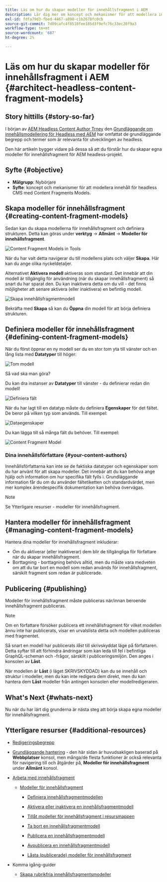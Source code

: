 ```yaml
---
title: Läs om hur du skapar modeller för innehållsfragment i AEM
description: Lär dig mer om koncept och mekanismer för att modellera innehåll för Headless CMS med Content Fragments Models.
exl-id: fdfa79d3-fbed-4467-a898-c1b2678fc0cb
source-git-commit: 7d09cafc4f8518fee185d3f9efc76c33ec20f9a3
workflow-type: tm+mt
source-wordcount: '687'
ht-degree: 2%

---
```


# Läs om hur du skapar modeller för innehållsfragment i AEM {#architect-headless-content-fragment-models}

## Story hittills {#story-so-far}

I början av [AEM Headless Content Author Trney](overview.md) den [Grundläggande om innehållsmodellering för Headless med AEM](basics.md) har omfattat de grundläggande begrepp och termer som är relevanta för utvecklingen av headless.

Den här artikeln bygger vidare på dessa så att du förstår hur du skapar egna modeller för innehållsfragment för AEM headless-projekt.

## Syfte {#objective}

* **Målgrupp**: Nybörjare
* **Syfte**: koncept och mekanismer för att modellera innehåll för headless CMS med Content Fragments Models.

<!-- which persona does this? -->
<!-- and who allows the configuration on the folders? -->

<!--
## Enabling Content Fragment Models {#enabling-content-fragment-models}

At the very start you need to enable Content Fragment Models for your site, this is done in the Configuration Browser; under Tools -> General -> Configuration Browser. You can either select to configure the global entry, or create a new configuration. For example:

![Define configuration](/help/sites-cloud/administering/content-fragments/assets/cfm-conf-01.png)

>[!NOTE]
>
>See Additional Resources - Content Fragments in the Configuration Browser
-->

## Skapa modeller för innehållsfragment {#creating-content-fragment-models}

Sedan kan du skapa modellerna för innehållsfragment och definiera strukturen. Detta kan göras under **verktyg** -> **Allmänt** -> **Modeller för innehållsfragment**.

![Content Fragment Models in Tools](assets/cfm-tools.png)

När du har valt detta navigerar du till modellens plats och väljer **Skapa**. Här kan du ange olika nyckeldetaljer.

Alternativet **Aktivera modell** aktiveras som standard. Det innebär att din modell är tillgänglig för användning (när du skapar innehållsfragment) så snart du har sparat den. Du kan inaktivera detta om du vill - det finns möjligheter att senare aktivera (eller inaktivera) en befintlig modell.

![Skapa innehållsfragmentmodell](/help/sites-cloud/administering/content-fragments/assets/cfm-models-02.png)

Bekräfta med **Skapa** så kan du **Öppna** din modell för att börja definiera strukturen.

## Definiera modeller för innehållsfragment {#defining-content-fragment-models}

När du först öppnar en ny modell ser du en stor tom yta till vänster och en lång lista med **Datatyper** till höger:

![Tom modell](/help/sites-cloud/administering/content-fragments/assets/cfm-models-03.png)

Så vad ska man göra?

Du kan dra instanser av **Datatyper** till vänster - du definierar redan din modell!

![Definiera fält](/help/sites-cloud/administering/content-fragments/assets/cfm-models-04.png)

När du har lagt till en datatyp måste du definiera **Egenskaper** för det fältet. De beror på vilken typ som används. Till exempel:

![Dataegenskaper](/help/sites-cloud/administering/content-fragments/assets/cfm-models-05.png)

Du kan lägga till så många fält du behöver. Till exempel:

![Content Fragment Model](/help/sites-cloud/administering/content-fragments/assets/cfm-models-07.png)

### Dina innehållsförfattare {#your-content-authors}

Innehållsförfattarna kan inte se de faktiska datatyper och egenskaper som du har använt för att skapa modeller. Det innebär att du kan behöva ange hjälp och information om hur specifika fält fylls i. Grundläggande information får du om du använder fältetiketten och standardvärdet, men mer komplex ärendespecifik dokumentation kan behöva övervägas.

>[!NOTE]
>
>Se Ytterligare resurser - modeller för innehållsfragment.

## Hantera modeller för innehållsfragment {#managing-content-fragment-models}

<!-- needs more details -->

Hantera dina modeller för innehållsfragment inkluderar:

* Om du aktiverar (eller inaktiverar) dem blir de tillgängliga för författare när du skapar innehållsfragment.
* Borttagning - borttagning behövs alltid, men du måste vara medveten om att du tar bort en modell som redan används för innehållsfragment, särskilt fragment som redan är publicerade.

## Publicering {#publishing}

<!-- needs more details -->

Modeller för innehållsfragment måste publiceras när/innan beroende innehållsfragment publiceras.

>[!NOTE]
>
>Om en författare försöker publicera ett innehållsfragment för vilket modellen ännu inte har publicerats, visar en urvalslista detta och modellen publiceras med fragmentet.

Så snart en modell har publicerats *låst* till skrivskyddat läge på författaren. Detta syftar till att förhindra ändringar som kan leda till fel i befintliga GraphQL-scheman och -frågor, särskilt i publiceringsmiljön. Den anges i konsolen av **Låst**.

När modellen är **Låst** (i läget SKRIVSKYDDAD) kan du se innehåll och struktur i modeller, men du kan inte redigera dem direkt, men du kan hantera dem **Låst** modeller från antingen konsolen eller modellredigeraren.

## What&#39;s Next {#whats-next}

Nu när du har lärt dig grunderna är nästa steg att börja skapa egna modeller för innehållsfragment.

## Ytterligare resurser {#additional-resources}

* [Redigeringsbegrepp](/help/sites-cloud/authoring/getting-started/concepts.md)

* [Grundläggande hantering](/help/sites-cloud/authoring/getting-started/basic-handling.md) - den här sidan är huvudsakligen baserad på **Webbplatser** konsol, men många/de flesta funktioner är också relevanta för navigering till och åtgärder på, **Modeller för innehållsfragment** under **Allmänt** konsol.

* [Arbeta med innehållsfragment](/help/sites-cloud/administering/content-fragments/overview.md)

   * [Modeller för innehållsfragment](/help/sites-cloud/administering/content-fragments/content-fragment-models.md)

      * [Definiera innehållsfragmentmodellen](/help/sites-cloud/administering/content-fragments/content-fragment-models.md#defining-your-content-fragment-model)

      * [Aktivera eller inaktivera en innehållsfragmentmodell](/help/sites-cloud/administering/content-fragments/content-fragment-models.md#enabling-disabling-a-content-fragment-model)

      * [Tillåt modeller för innehållsfragment i resursmappen](/help/sites-cloud/administering/content-fragments/content-fragment-models.md#allowing-content-fragment-models-assets-folder)

      * [Ta bort en innehållsfragmentmodell](/help/sites-cloud/administering/content-fragments/content-fragment-models.md#deleting-a-content-fragment-model)

      * [Publicera en innehållsfragmentmodell](/help/sites-cloud/administering/content-fragments/content-fragment-models.md#publishing-a-content-fragment-model)

      * [Avpublicera en innehållsfragmentmodell](/help/sites-cloud/administering/content-fragments/content-fragment-models.md#unpublishing-a-content-fragment-model)

      * [Låsta (publicerade) modeller för innehållsfragment](/help/sites-cloud/administering/content-fragments/content-fragment-models.md#locked-published-content-fragment-models)

* Komma igång-guider

   * [Skapa rubrikfria innehållsfragmentsmodeller](/help/headless/setup/create-content-model.md)
